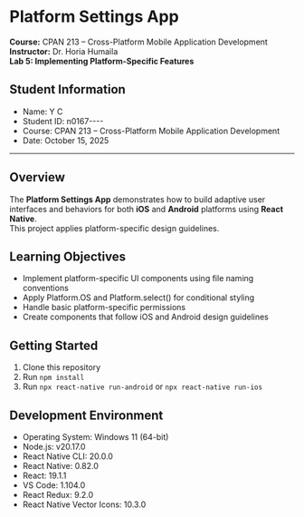 # Platform Settings App  
**Course:** CPAN 213 – Cross-Platform Mobile Application Development  
**Instructor:** Dr. Horia Humaila  
**Lab 5: Implementing Platform-Specific Features**

## Student Information
- Name: Y C
- Student ID: n0167----
- Course: CPAN 213 – Cross-Platform Mobile Application Development
- Date: October 15, 2025

---

## Overview  
The **Platform Settings App** demonstrates how to build adaptive user interfaces and behaviors for both **iOS** and **Android** platforms using **React Native**.  
This project applies platform-specific design guidelines.


## Learning Objectives  
- Implement platform-specific UI components using file naming conventions
- Apply Platform.OS and Platform.select() for conditional styling
- Handle basic platform-specific permissions
- Create components that follow iOS and Android design guidelines 

## Getting Started
1. Clone this repository
2. Run `npm install`
3. Run `npx react-native run-android` or `npx react-native run-ios`

## Development Environment
- Operating System: Windows 11 (64-bit)
- Node.js: v20.17.0
- React Native CLI: 20.0.0
- React Native: 0.82.0
- React: 19.1.1
- VS Code: 1.104.0
- React Redux: 9.2.0
- React Native Vector Icons: 10.3.0

